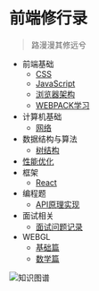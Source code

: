 # 前端修行录

> 路漫漫其修远兮

- 前端基础
  - [CSS](css.md)
  - [JavaScript](jsbase.md)
  - [浏览器架构](browser.md)
  - [WEBPACK学习](webpack.md)
- 计算机基础
  - [网络](net.md)
- 数据结构与算法
  - [树结构](tree.md)
- [性能优化](performance.md)
- 框架
  - [React](react.md)
- 编程题
  - [API原理实现](api_implements.md)
- 面试相关
  - [面试问题记录](interview_records.md)
- WEBGL
  - [基础篇](base.md)
  - [数学篇](math.md)

![知识图谱](./images/front_end.svg)
